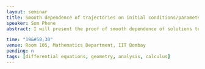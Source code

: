```yaml
---
layout: seminar
title: Smooth dependence of trajectories on initial conditions/parameters 
speaker: Som Phene
abstract: I will present the proof of smooth dependence of solutions to initial value problem in Ordinary Differential Equations (ODEs) on parameters, justify the Variational Equation and reinterpret the problem to give another independent proof using Implicit Function theorem.

time: "19&#58;30"
venue: Room 105, Mathematics Department, IIT Bombay
pending: n
tags: [differential equations, geometry, analysis, calculus]
---
```

